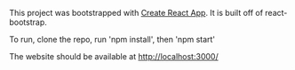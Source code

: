 This project was bootstrapped with [Create React App](https://github.com/facebookincubator/create-react-app).
It is built off of react-bootstrap.

To run, clone the repo, run 'npm install', then 'npm start'

The website should be available at [http://localhost:3000/](http://localhost:3000/)